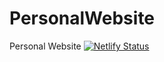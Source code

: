 # PersonalWebsite
Personal Website
[![Netlify Status](https://api.netlify.com/api/v1/badges/8e0c6f99-8b4a-4cd5-bd5b-89118ee4505d/deploy-status)](https://app.netlify.com/sites/barbaramasinde/deploys)
